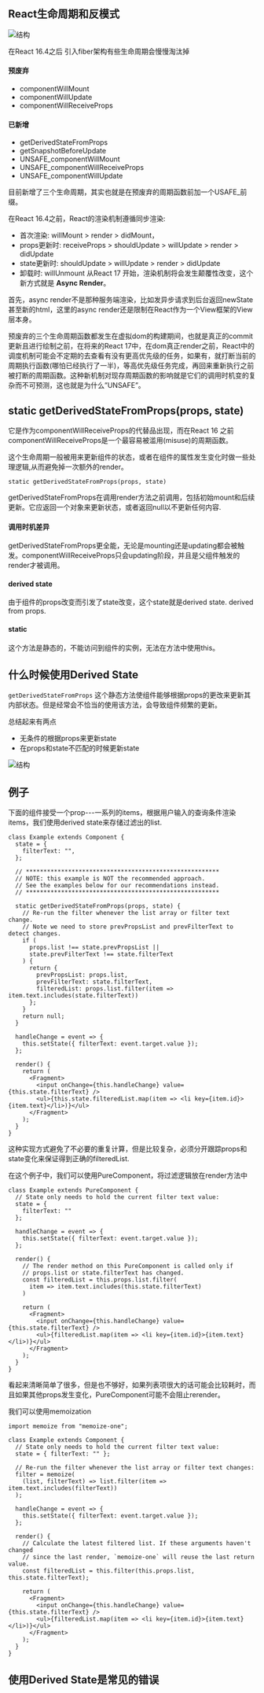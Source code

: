 ## React生命周期和反模式


![结构](../images/lifecycle.png)

在React 16.4之后 引入fiber架构有些生命周期会慢慢淘汰掉

#### 预废弃

- componentWillMount
- componentWillUpdate
- componentWillReceiveProps

#### 已新增
- getDerivedStateFromProps
- getSnapshotBeforeUpdate
- UNSAFE_componentWillMount 
- UNSAFE_componentWillReceiveProps 
- UNSAFE_componentWillUpdate
  

目前新增了三个生命周期，其实也就是在预废弃的周期函数前加一个USAFE_前缀。



在React 16.4之前，React的渲染机制遵循同步渲染: 
-  首次渲染: willMount > render > didMount， 
-  props更新时: receiveProps > shouldUpdate > willUpdate > render > didUpdate 
-  state更新时: shouldUpdate > willUpdate > render > didUpdate 
- 卸载时: willUnmount
从React 17 开始，渲染机制将会发生颠覆性改变，这个新方式就是 **Async Render**。


首先，async render不是那种服务端渲染，比如发异步请求到后台返回newState甚至新的html，这里的async render还是限制在React作为一个View框架的View层本身。

预废弃的三个生命周期函数都发生在虚拟dom的构建期间，也就是真正的commit更新且进行绘制之前，在将来的React 17中，在dom真正render之前，React中的调度机制可能会不定期的去查看有没有更高优先级的任务，如果有，就打断当前的周期执行函数(哪怕已经执行了一半)，等高优先级任务完成，再回来重新执行之前被打断的周期函数。这种新机制对现存周期函数的影响就是它们的调用时机变的复杂而不可预测，这也就是为什么”UNSAFE”。


## static getDerivedStateFromProps(props, state)

它是作为componentWillReceiveProps的代替品出现，而在React 16 之前componentWillReceiveProps是一个最容易被滥用(misuse)的周期函数。

这个生命周期一般被用来更新组件的状态，或者在组件的属性发生变化时做一些处理逻辑,从而避免掉一次额外的render。

```
static getDerivedStateFromProps(props, state)
```

getDerivedStateFromProps在调用render方法之前调用，包括初始mount和后续更新。它应返回一个对象来更新状态，或者返回null以不更新任何内容.

####  调用时机差异
getDerivedStateFromProps更全能，无论是mounting还是updating都会被触发。componentWillReceiveProps只会updating阶段，并且是父组件触发的render才被调用。

#### derived state

由于组件的props改变而引发了state改变，这个state就是derived state. derived from props.  

####  static

这个方法是静态的，不能访问到组件的实例，无法在方法中使用this。

## 什么时候使用Derived State

```getDerivedStateFromProps``` 这个静态方法使组件能够根据props的更改来更新其内部状态。但是经常会不恰当的使用该方法，会导致组件频繁的更新。

总结起来有两点

- 无条件的根据props来更新state
- 在props和state不匹配的时候更新state


![结构](../images/drivedstate.png)



## 例子

下面的组件接受一个prop---一系列的items，根据用户输入的查询条件渲染items，我们使用derived state来存储过滤出的list.

```
class Example extends Component {
  state = {
    filterText: "",
  };

  // *******************************************************
  // NOTE: this example is NOT the recommended approach.
  // See the examples below for our recommendations instead.
  // *******************************************************

  static getDerivedStateFromProps(props, state) {
    // Re-run the filter whenever the list array or filter text change.
    // Note we need to store prevPropsList and prevFilterText to detect changes.
    if (
      props.list !== state.prevPropsList ||
      state.prevFilterText !== state.filterText
    ) {
      return {
        prevPropsList: props.list,
        prevFilterText: state.filterText,
        filteredList: props.list.filter(item => item.text.includes(state.filterText))
      };
    }
    return null;
  }

  handleChange = event => {
    this.setState({ filterText: event.target.value });
  };

  render() {
    return (
      <Fragment>
        <input onChange={this.handleChange} value={this.state.filterText} />
        <ul>{this.state.filteredList.map(item => <li key={item.id}>{item.text}</li>)}</ul>
      </Fragment>
    );
  }
}
```

这种实现方式避免了不必要的重复计算，但是比较复杂，必须分开跟踪props和state变化来保证得到正确的filteredList.

在这个例子中，我们可以使用PureComponent，将过滤逻辑放在render方法中

```
class Example extends PureComponent {
  // State only needs to hold the current filter text value:
  state = {
    filterText: ""
  };

  handleChange = event => {
    this.setState({ filterText: event.target.value });
  };

  render() {
    // The render method on this PureComponent is called only if
    // props.list or state.filterText has changed.
    const filteredList = this.props.list.filter(
      item => item.text.includes(this.state.filterText)
    )

    return (
      <Fragment>
        <input onChange={this.handleChange} value={this.state.filterText} />
        <ul>{filteredList.map(item => <li key={item.id}>{item.text}</li>)}</ul>
      </Fragment>
    );
  }
}
```

看起来清晰简单了很多，但是也不够好，如果列表项很大的话可能会比较耗时，而且如果其他props发生变化，PureComponent可能不会阻止rerender。

我们可以使用memoization

```
import memoize from "memoize-one";

class Example extends Component {
  // State only needs to hold the current filter text value:
  state = { filterText: "" };

  // Re-run the filter whenever the list array or filter text changes:
  filter = memoize(
    (list, filterText) => list.filter(item => item.text.includes(filterText))
  );

  handleChange = event => {
    this.setState({ filterText: event.target.value });
  };

  render() {
    // Calculate the latest filtered list. If these arguments haven't changed
    // since the last render, `memoize-one` will reuse the last return value.
    const filteredList = this.filter(this.props.list, this.state.filterText);

    return (
      <Fragment>
        <input onChange={this.handleChange} value={this.state.filterText} />
        <ul>{filteredList.map(item => <li key={item.id}>{item.text}</li>)}</ul>
      </Fragment>
    );
  }
}
```



## 使用Derived State是常见的错误


